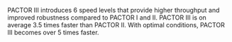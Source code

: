 PACTOR III introduces 6 speed levels that provide higher throughput and improved robustness compared to PACTOR I and II. PACTOR III is on average 3.5 times faster than PACTOR II. With optimal conditions, PACTOR III becomes over 5 times faster.
